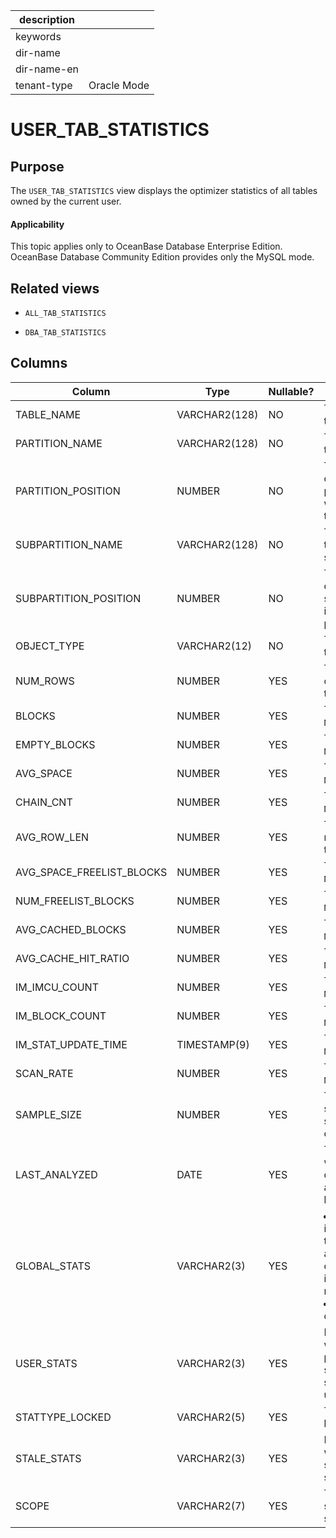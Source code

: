 |description||
|---|---|
|keywords||
|dir-name||
|dir-name-en||
|tenant-type|Oracle Mode|

USER_TAB_STATISTICS
========================================

Purpose
--------------------

The `USER_TAB_STATISTICS` view displays the optimizer statistics of all tables owned by the current user.

  <main id="notice" >
    <h4>Applicability</h4>
    <p>This topic applies only to OceanBase Database Enterprise Edition. OceanBase Database Community Edition provides only the MySQL mode. </p>
  </main>

Related views
----------------------

* `ALL_TAB_STATISTICS`

* `DBA_TAB_STATISTICS`

Columns
----------------------

| Column | Type | **Nullable?** | Description |
|---------------------------|---------------|----------------|--------------------------------------------------------------------------------------------------------------------------------|
| TABLE_NAME | VARCHAR2(128) | NO | The name of the table. |
| PARTITION_NAME | VARCHAR2(128) | NO | The name of the partition. |
| PARTITION_POSITION | NUMBER | NO | The position of the partition within the table. |
| SUBPARTITION_NAME | VARCHAR2(128) | NO | The name of the subpartition. |
| SUBPARTITION_POSITION | NUMBER | NO | The position of the subpartition in the partition. |
| OBJECT_TYPE | VARCHAR2(12) | NO | The type of the object. |
| NUM_ROWS | NUMBER | YES | The number of rows in the object. |
| BLOCKS | NUMBER | YES | The value is `NULL`. |
| EMPTY_BLOCKS | NUMBER | YES | The value is `NULL`. |
| AVG_SPACE | NUMBER | YES | The value is `NULL`. |
| CHAIN_CNT | NUMBER | YES | The value is `NULL`. |
| AVG_ROW_LEN | NUMBER | YES | The average row length of the object. |
| AVG_SPACE_FREELIST_BLOCKS | NUMBER | YES | The value is `NULL`. |
| NUM_FREELIST_BLOCKS | NUMBER | YES | The value is `NULL`. |
| AVG_CACHED_BLOCKS | NUMBER | YES | The value is `NULL`. |
| AVG_CACHE_HIT_RATIO | NUMBER | YES | The value is `NULL`. |
| IM_IMCU_COUNT | NUMBER | YES | The value is `NULL`. |
| IM_BLOCK_COUNT | NUMBER | YES | The value is `NULL`. |
| IM_STAT_UPDATE_TIME | TIMESTAMP(9) | YES | The value is `NULL`. |
| SCAN_RATE | NUMBER | YES | The value is `NULL`. |
| SAMPLE_SIZE | NUMBER | YES | The sample size when statistics are collected. |
| LAST_ANALYZED | DATE | YES | The date when the column was analyzed the last time. |
| GLOBAL_STATS | VARCHAR2(3) | YES | <li> `YES`: indicates that the statistics are directly collected or incrementally maintained.   <li> `NO`: other cases. |
| USER_STATS | VARCHAR2(3) | YES | Indicates whether the partition statistics are set by the user. |
| STATTYPE_LOCKED | VARCHAR2(5) | YES | The statistics lock type. |
| STALE_STATS | VARCHAR2(3) | YES | Indicates whether the statistics are stale. |
| SCOPE | VARCHAR2(7) | YES | The effective scope of the statistics. |
